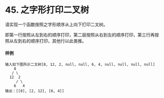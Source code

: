 # 45. 之字形打印二叉树

请实现一个函数按照之字形顺序从上向下打印二叉树。

即第一行按照从左到右的顺序打印，第二层按照从右到左的顺序打印，第三行再按照从左到右的顺序打印，其他行以此类推。

#### 样例

```
输入如下图所示二叉树[8, 12, 2, null, null, 6, 4, null, null, null, null]
    8
   / \
  12  2
     / \
    6   4
输出：[[8], [2, 12], [6, 4]]
```